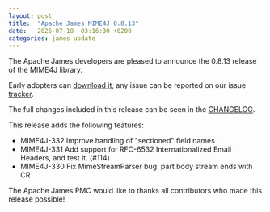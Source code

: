 ```yaml
---
layout: post
title:  "Apache James MIME4J 0.8.13"
date:   2025-07-18  03:16:30 +0200
categories: james update
---
```


The Apache James developers are pleased to announce the 0.8.13 release of the MIME4J library.

Early adopters can [download it][download], any issue can be reported on our issue [tracker][tracker].

The full changes included in this release can be seen in the [CHANGELOG][CHANGELOG].

This release adds the following features:

 - MIME4J-332 Improve handling of "sectioned" field names
 - MIME4J-331 Add support for RFC-6532 Internationalized Email Headers, and test it. (#114)
 - MIME4J-330 Fix MimeStreamParser bug: part body stream ends with CR


The Apache James PMC would like to thanks all contributors who made this release possible!

[CHANGELOG]: https://github.com/apache/james-mime4j/blob/master/CHANGELOG.md
[tracker]: https://issues.apache.org/jira/browse/MIME4J
[download]: https://james.apache.org/download.cgi#Apache_Mime4J
